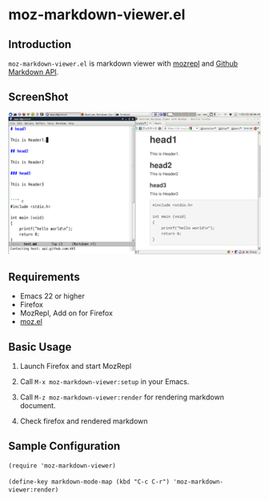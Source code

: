 # moz-markdown-viewer.el

## Introduction
`moz-markdown-viewer.el` is markdown viewer with [mozrepl](https://github.com/bard/mozrepl)
and [Github Markdown API](http://developer.github.com/v3/markdown/).

## ScreenShot

![moz-markdown-viewer](https://github.com/syohex/emacs-moz-markdown-viewer/raw/master/image/moz-markdown-viewer.png)


## Requirements

* Emacs 22 or higher
* Firefox
* MozRepl, Add on for Firefox
* [moz.el](https://github.com/bard/mozrepl/blob/master/chrome/content/moz.el)


## Basic Usage

1. Launch Firefox and start MozRepl

2. Call `M-x moz-markdown-viewer:setup` in your Emacs.

3. Call `M-z moz-markdown-viewer:render` for rendering markdown document.

4. Check firefox and rendered markdown


## Sample Configuration

```` elisp
(require 'moz-markdown-viewer)

(define-key markdown-mode-map (kbd "C-c C-r") 'moz-markdown-viewer:render)
````
